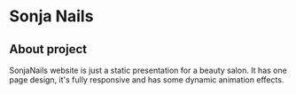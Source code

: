 # Sonja Nails
## About project
SonjaNails website is just a static presentation for a beauty salon. It has one page design, it's fully responsive and has some dynamic animation effects.
